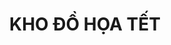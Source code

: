 ---
layout: "category-page"
title: "KHO ĐỒ HỌA TẾT"
description: "Tải miễn phí file đồ hoạ vector KHO ĐỒ HỌA TẾT png jpg pdf ai crd..."
permalink: "/category/kho-do-hoa-tet/"
image: "/assets/images/affiliates.jpg"
color: "#121826"
---
